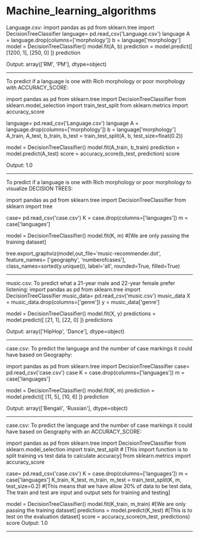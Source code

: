 # Machine_learning_algorithms
Language.csv: import pandas as pd
from sklearn.tree import DecisionTreeClassifier
language= pd.read_csv('Language.csv')
language
A = language.drop(columns=['morphology'])
b = language['morphology']
model = DecisionTreeClassifier()
model.fit(A, b)
prediction = model.predict([ [1200, 1], [250, 0] ])
prediction

Output: array(['RM', 'PM'], dtype=object)
******************************************************************************************************************************

To predict if a language is one with Rich morphology or poor morphology with ACCURACY_SCORE:

import pandas as pd
from sklearn.tree import DecisionTreeClassifier
from sklearn.model_selection import train_test_split
from sklearn.metrics import accuracy_score

language= pd.read_csv('Language.csv')
language
A = language.drop(columns=['morphology'])
b = language['morphology']
A_train, A_test, b_train, b_test = train_test_split(A, b, test_size=float(0.2))

model = DecisionTreeClassifier()
model.fit(A_train, b_train)
prediction = model.predict(A_test)
score = accuracy_score(b_test, prediction)
score

Output: 1.0
******************************************************************************************************************************


To predict if a language is one with Rich morphology or poor morphology to visualize DECISION TREES:

import pandas as pd
from sklearn.tree import DecisionTreeClassifier
from sklearn import tree

case= pd.read_csv('case.csv')
K = case.drop(columns=['languages'])
m = case['languages']

model = DecisionTreeClassifier()
model.fit(K, m) #[We are only passing the training dataset]

tree.export_graphviz(model,out_file='music-recommender.dot', 
                     feature_names= ['geography', 'numberofcases'], 
                     class_names=sorted(y.unique()),
                     label='all',
                     rounded=True,
                     filled=True)


******************************************************************************************************************************


music.csv: To predict what a 21-year male and 22-year female prefer listening:
import pandas as pd
from sklearn.tree import DecisionTreeClassifier
music_data= pd.read_csv('music.csv')
music_data
X = music_data.drop(columns=['genre'])
y = music_data['genre']

model = DecisionTreeClassifier()
model.fit(X, y)
predictions = model.predict([ [21, 1], [22, 0] ])
predictions

Output: array(['HipHop', 'Dance'], dtype=object)

******************************************************************************************************************************


case.csv: To predict the language and the number of case markings it could have based on Geography:

import pandas as pd
from sklearn.tree import DecisionTreeClassifier
case= pd.read_csv('case.csv')
case
K = case.drop(columns=['languages'])
m = case['languages']

model = DecisionTreeClassifier()
model.fit(K, m)
prediction = model.predict([ [11, 5], [10, 6] ])
prediction

Output: array(['Bengali', 'Russian'], dtype=object)

******************************************************************************************************************************


case.csv: To predict the language and the number of case markings it could have based on Geography with an ACCURACY_SCORE:

import pandas as pd
from sklearn.tree import DecisionTreeClassifier
from sklearn.model_selection import train_test_split # [This import function is to split training vs test data to calculate accuracy]
from sklearn.metrics import accuracy_score

case= pd.read_csv('case.csv')
K = case.drop(columns=['languages'])
m = case['languages']
K_train, K_test, m_train, m_test = train_test_split(K, m, test_size=0.2) 
#[This means that we have allow 20% of data to be test data, The train and test are input and output sets for training and testing]

model = DecisionTreeClassifier()
model.fit(K_train, m_train) #[We are only passing the training dataset]
predictions = model.predict(K_test) #[This is to test on the evaluation dataset]
score = accuracy_score(m_test, predictions)
score
Output: 1.0

******************************************************************************************************************************
